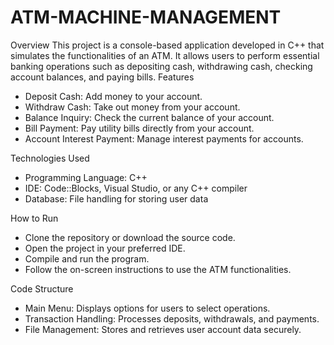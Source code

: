 # ATM-MACHINE-MANAGEMENT
Overview
This project is a console-based application developed in C++ that simulates the functionalities of an ATM. It allows users to perform essential banking operations such as depositing cash, withdrawing cash, checking account balances, and paying bills.
Features
- Deposit Cash: Add money to your account.
- Withdraw Cash: Take out money from your account.
- Balance Inquiry: Check the current balance of your account.
- Bill Payment: Pay utility bills directly from your account.
- Account Interest Payment: Manage interest payments for accounts.

Technologies Used
- Programming Language: C++
- IDE: Code::Blocks, Visual Studio, or any C++ compiler
- Database: File handling for storing user data

How to Run
- Clone the repository or download the source code.
- Open the project in your preferred IDE.
- Compile and run the program.
- Follow the on-screen instructions to use the ATM functionalities.

Code Structure
- Main Menu: Displays options for users to select operations.
- Transaction Handling: Processes deposits, withdrawals, and payments.
- File Management: Stores and retrieves user account data securely.


